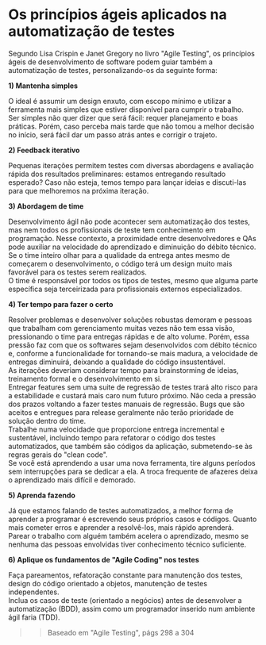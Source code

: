 <h1>Os princípios ágeis aplicados na automatização de testes</h1>

<p>Segundo Lisa Crispin e Janet Gregory no livro "Agile Testing", os princípios ágeis de desenvolvimento de software podem guiar também a automatização de testes, personalizando-os da seguinte forma: </p>

<strong>1) Mantenha simples</strong>
<p>O ideal é assumir um design enxuto, com escopo mínimo e utilizar a ferramenta mais simples que estiver disponível para cumprir o trabalho. 
<br />
Ser simples não quer dizer que será fácil: requer planejamento e boas práticas. Porém, caso perceba mais tarde que não tomou a melhor decisão no início, será fácil dar um passo atrás antes e corrigir o trajeto. 
</p>
 
<strong>2) Feedback iterativo</strong>
<p>Pequenas iterações permitem testes com diversas abordagens e avaliação rápida dos resultados preliminares: estamos entregando resultado esperado? Caso não esteja, temos tempo para lançar ideias e discuti-las para que melhoremos na próxima iteração. 
</p>

<strong>3) Abordagem de time</strong>
<p>Desenvolvimento ágil não pode acontecer sem automatização dos testes, mas nem todos os profissionais de teste tem conhecimento em programação. Nesse contexto, a proximidade entre desenvolvedores e QAs pode auxiliar na velocidade do aprendizado e diminuição do débito técnico. 
<br />
Se o time inteiro olhar para a qualidade da entrega antes mesmo de começarem o desenvolvimento, o código terá um design muito mais favorável para os testes serem realizados. 
<br />
O time é responsável por todos os tipos de testes, mesmo que alguma parte específica seja terceirizada para profissionais externos especializados. 
</p>

<strong>4) Ter tempo para fazer o certo</strong>
<p>Resolver problemas e desenvolver soluções robustas demoram e pessoas que trabalham com gerenciamento muitas vezes não tem essa visão, pressionando o time para entregas rápidas e de alto volume. Porém, essa pressão faz com que os softwares sejam desenvolvidos com débito técnico e, conforme a funcionalidade for tornando-se mais madura, a velocidade de entregas diminuirá, deixando a qualidade do código insustentável. 
<br />
As iterações deveriam considerar tempo para brainstorming de ideias, treinamento formal e o desenvolvimento em si.  
<br />
Entregar features sem uma suite de regressão de testes trará alto risco para a estabilidade e custará mais caro num futuro próximo. Não ceda a pressão dos prazos voltando a fazer testes manuais de regressão. Bugs que são aceitos e entregues para release geralmente não terão prioridade de solução dentro do time. 
<br />
Trabalhe numa velocidade que proporcione entrega incremental e sustentável, incluindo tempo para refatorar o código dos testes automatizados, que também são códigos da aplicação, submetendo-se às regras gerais do "clean code". 
<br />
Se você está aprendendo a usar uma nova ferramenta, tire alguns períodos sem interrupções para se dedicar a ela. A troca frequente de afazeres deixa o aprendizado mais difícil e demorado. 
</p>
 
<strong>5) Aprenda fazendo</strong>
<p>Já que estamos falando de testes automatizados, a melhor forma de aprender a programar é escrevendo seus próprios casos e códigos. Quanto mais cometer erros e aprender a resolvê-los, mais rápido aprenderá. 
<br />
Parear o trabalho com alguém também acelera o aprendizado, mesmo se nenhuma das pessoas envolvidas tiver conhecimento técnico suficiente. 
</p>
 
<strong>6) Aplique os fundamentos de "Agile Coding" nos testes</strong>
<p>Faça pareamentos, refatoração constante para manutenção dos testes, design do código orientado a objetos, manutenção de testes independentes. 
<br />
Inclua os casos de teste (orientado a negócios) antes de desenvolver a automatização (BDD), assim como um programador inserido num ambiente ágil faria (TDD). 
</p>
 

>> Baseado em "Agile Testing", págs 298 a 304 